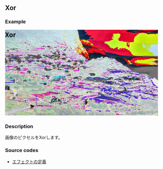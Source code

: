 ## Xor

### Example

![](https://raw.githubusercontent.com/b-editor/LearnBEditor/main/ja-JP/images/xor.jpg)

### Description

画像のピクセルをXorします。

### Source codes

* [エフェクトの定義](https://github.com/b-editor/BEditor/blob/main/src/libraries/BEditor.Primitive/Effects/PrimitiveImages/Xor.cs)